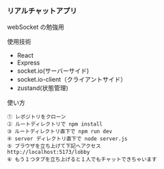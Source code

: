### リアルチャットアプリ

webSocket の勉強用

使用技術

- React
- Express
- socket.io(サーバーサイド)
- socket.io-client（クライアントサイド）
- zustand(状態管理)

使い方

```
① レポジトリをクローン
② ルートディレクトリで npm install
③ ルートディレクトリ直下で npm run dev
④ server ディレクトリ直下で node server.js
⑤ ブラウザを立ち上げて下記へアクセス
http://localhost:5173/lobby
⑥ もう１つタブを立ち上げると１人でもチャットできちゃいます
```
